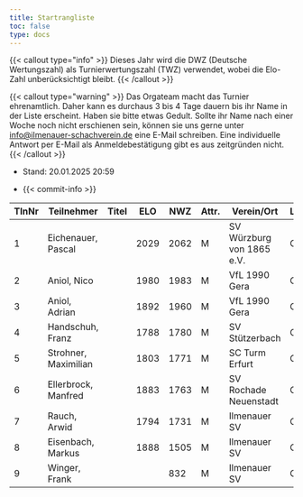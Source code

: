 ```yaml
---
title: Startrangliste
toc: false
type: docs
---
```


{{< callout type="info" >}}
Dieses Jahr wird die DWZ (Deutsche Wertungszahl) als Turnierwertungszahl (TWZ) verwendet, wobei die Elo-Zahl unberücksichtigt bleibt.
{{< /callout >}}

{{< callout type="warning" >}}
Das Orgateam macht das Turnier ehrenamtlich. Daher kann es durchaus 3 bis 4 Tage dauern bis ihr Name in der Liste erscheint. Haben sie bitte etwas Gedult. Sollte ihr Name nach einer Woche noch nicht erschienen sein, können sie uns gerne unter [info@ilmenauer-schachverein.de](mailto:info@ilmenauer-schachverein.de) eine E-Mail schreiben. Eine individuelle Antwort per E-Mail als Anmeldebestätigung gibt es aus zeitgründen nicht.
{{< /callout >}}

- Stand: 20.01.2025 20:59

- {{< commit-info >}}

| TlnNr | Teilnehmer           | Titel | ELO  | NWZ  | Attr. | Verein/Ort                | Land | Geburt | FideKenn. | PKZ      |
| ----- | -------------------- | ----- | ---- | ---- | ----- | ------------------------- | ---- | ------ | --------- | -------- |
| 1     | Eichenauer, Pascal   |       | 2029 | 2062 | M     | SV Würzburg von 1865 e.V. | GER  | 1999   | 12991848  | 10276112 |
| 2     | Aniol, Nico          |       | 1980 | 1983 | M     | VfL 1990 Gera             | GER  | 2010   | 16287096  | 10695221 |
| 3     | Aniol, Adrian        |       | 1892 | 1960 | M     | VfL 1990 Gera             | GER  | 2005   | 16229967  | 10406227 |
| 4     | Handschuh, Franz     |       | 1788 | 1780 | M     | SV Stützerbach            | GER  | 1948   | 34602615  | 10073513 |
| 5     | Strohner, Maximilian |       | 1803 | 1771 | M     | SC Turm Erfurt            | GER  | 1993   | 34660607  | 10218260 |
| 6     | Ellerbrock, Manfred  |       | 1883 | 1763 | M     | SV Rochade Neuenstadt     | GER  | 1948   | 4641850   | 10044061 |
| 7     | Rauch, Arwid         |       | 1794 | 1731 | M     | Ilmenauer SV              | GER  | 2003   | 16215923  | 10283822 |
| 8     | Eisenbach, Markus    |       | 1888 | 1505 | M     | Ilmenauer SV              | GER  | 1984   | 34663630  | 10043553 |
| 9     | Winger, Frank        |       |      | 832  | M     | Ilmenauer SV              | GER  | 1964   | 16233069  | 10651767 |
